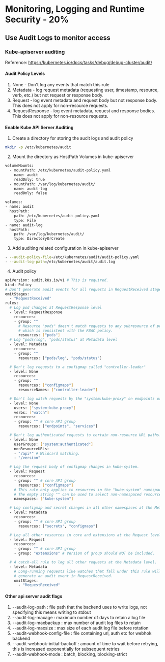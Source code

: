 # Monitoring, Logging and Runtime Security - 20%

## Use Audit Logs to monitor access

### Kube-apiserver auditing
Reference:
https://kubernetes.io/docs/tasks/debug/debug-cluster/audit/

#### Audit Policy Levels
1. None - Don't log any events that match this rule
2. Metadata - log request metadata (requesting user, timestamp, resource, verb, etc.) but not request or response body.
3. Request - log event metadata and request body but not response body. This does not apply for non-resource requests. 
4. RequestResponse - log event metadata, request and response bodies. This does not apply for non-resource requests. 

#### Enable Kube API Server Auditing
1. Create a directory for storing the audit logs and audit policy 
```sh
mkdir -p /etc/kubernetes/audit
```

2. Mount the directory as HostPath Volumes in kube-apiserver

```sh
volumeMounts:
  - mountPath: /etc/kubernetes/audit-policy.yaml
    name: audit
    readOnly: true
  - mountPath: /var/log/kubernetes/audit/
    name: audit-log
    readOnly: false

volumes:
- name: audit
  hostPath:
    path: /etc/kubernetes/audit-policy.yaml
    type: File
- name: audit-log
  hostPath:
    path: /var/log/kubernetes/audit/
    type: DirectoryOrCreate

```

3. Add auditing related configuration in kube-apiserver

```sh
- --audit-policy-file=/etc/kubernetes/audit/audit-policy.yaml
- --audit-log-path=/etc/kubernetes/audit/audit.log
```

4. Audit policy

```sh
apiVersion: audit.k8s.io/v1 # This is required.
kind: Policy
# Don't generate audit events for all requests in RequestReceived stage.
omitStages:
  - "RequestReceived"
rules:
  # Log pod changes at RequestResponse level
  - level: RequestResponse
    resources:
    - group: ""
      # Resource "pods" doesn't match requests to any subresource of pods,
      # which is consistent with the RBAC policy.
      resources: ["pods"]
  # Log "pods/log", "pods/status" at Metadata level
  - level: Metadata
    resources:
    - group: ""
      resources: ["pods/log", "pods/status"]

  # Don't log requests to a configmap called "controller-leader"
  - level: None
    resources:
    - group: ""
      resources: ["configmaps"]
      resourceNames: ["controller-leader"]

  # Don't log watch requests by the "system:kube-proxy" on endpoints or services
  - level: None
    users: ["system:kube-proxy"]
    verbs: ["watch"]
    resources:
    - group: "" # core API group
      resources: ["endpoints", "services"]

  # Don't log authenticated requests to certain non-resource URL paths.
  - level: None
    userGroups: ["system:authenticated"]
    nonResourceURLs:
    - "/api*" # Wildcard matching.
    - "/version"

  # Log the request body of configmap changes in kube-system.
  - level: Request
    resources:
    - group: "" # core API group
      resources: ["configmaps"]
    # This rule only applies to resources in the "kube-system" namespace.
    # The empty string "" can be used to select non-namespaced resources.
    namespaces: ["kube-system"]

  # Log configmap and secret changes in all other namespaces at the Metadata level.
  - level: Metadata
    resources:
    - group: "" # core API group
      resources: ["secrets", "configmaps"]

  # Log all other resources in core and extensions at the Request level.
  - level: Request
    resources:
    - group: "" # core API group
    - group: "extensions" # Version of group should NOT be included.

  # A catch-all rule to log all other requests at the Metadata level.
  - level: Metadata
    # Long-running requests like watches that fall under this rule will not
    # generate an audit event in RequestReceived.
    omitStages:
      - "RequestReceived"
```

#### Other api server audit flags
1. --audit-log-path : file path that the backend uses to write logs, not specifying this means writing to stdout
2. --audit-log-maxage : maximum number of days to retain a log file
3. --audit-log-maxbackup : max number of audit log files to retain
4. --audit-log-maxsize : max size of each audit log file before rotation
5. --audit-webhook-config-file : file containing url, auth etc for webhok backend
6. --audit-webhook-initial-backoff : amount of time to wait before retrying, this is increased exponentially for subsequent retries
7. --audit-webhook-mode : batch, blocking, blocking-strict

